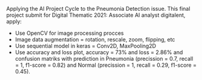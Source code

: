 Applying the AI Project Cycle to the Pneumonia Detection issue. This final project submit for Digital Thematic 2021: Associate AI analyst digitalent, apply:
- Use OpenCV for image processing procces
- Image data augmentation = rotation, rescale, zoom, flipping, etc
- Use sequential model in keras = Conv2D, MaxPooling2D
- Use accuracy and loss plot, accuracy = 73% and loss = 2.86% and confusion matriks with prediction in Pneumonia (precission = 0.7, recall = 1, f1-score = 0.82) and Normal (precission = 1, recall = 0.29, f1-score = 0.45).
